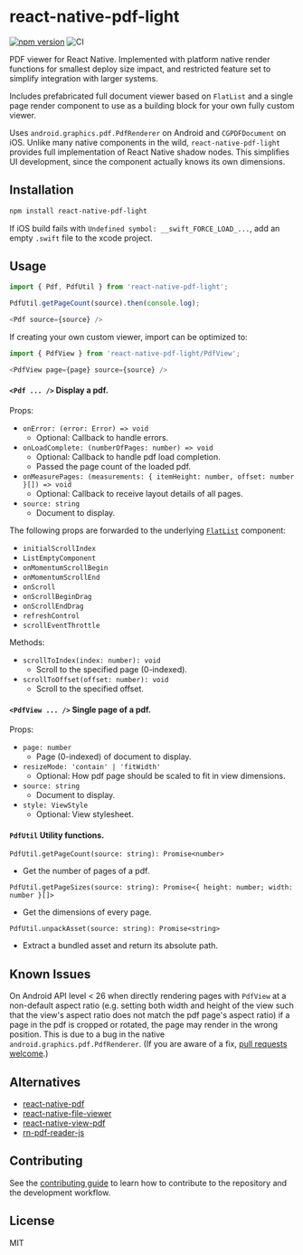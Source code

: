 # react-native-pdf-light

[![npm version](https://badge.fury.io/js/react-native-pdf-light.svg)](https://www.npmjs.com/package/react-native-pdf-light)
![CI](https://github.com/alpha0010/react-native-pdf-viewer/workflows/CI/badge.svg)

PDF viewer for React Native. Implemented with platform native render functions
for smallest deploy size impact, and restricted feature set to simplify
integration with larger systems.

Includes prefabricated full document viewer based on `FlatList` and a single
page render component to use as a building block for your own fully custom
viewer.

Uses `android.graphics.pdf.PdfRenderer` on Android and `CGPDFDocument` on iOS.
Unlike many native components in the wild, `react-native-pdf-light` provides
full implementation of React Native shadow nodes. This simplifies UI
development, since the component actually knows its own dimensions.

## Installation

```sh
npm install react-native-pdf-light
```

If iOS build fails with `Undefined symbol: __swift_FORCE_LOAD_...`, add an
empty `.swift` file to the xcode project.

## Usage

```js
import { Pdf, PdfUtil } from 'react-native-pdf-light';

PdfUtil.getPageCount(source).then(console.log);

<Pdf source={source} />
```

If creating your own custom viewer, import can be optimized to:
```js
import { PdfView } from 'react-native-pdf-light/PdfView';

<PdfView page={page} source={source} />
```

#### `<Pdf ... />` Display a pdf.

Props:
- `onError: (error: Error) => void`
  - Optional: Callback to handle errors.
- `onLoadComplete: (numberOfPages: number) => void`
  - Optional: Callback to handle pdf load completion.
  - Passed the page count of the loaded pdf.
- `onMeasurePages: (measurements: { itemHeight: number, offset: number }[]) => void`
  - Optional: Callback to receive layout details of all pages.
- `source: string`
  - Document to display.

The following props are forwarded to the underlying
[`FlatList`](https://reactnative.dev/docs/flatlist) component:
- `initialScrollIndex`
- `ListEmptyComponent`
- `onMomentumScrollBegin`
- `onMomentumScrollEnd`
- `onScroll`
- `onScrollBeginDrag`
- `onScrollEndDrag`
- `refreshControl`
- `scrollEventThrottle`

Methods:
- `scrollToIndex(index: number): void`
  - Scroll to the specified page (0-indexed).
- `scrollToOffset(offset: number): void`
  - Scroll to the specified offset.

#### `<PdfView ... />` Single page of a pdf.

Props:
- `page: number`
  - Page (0-indexed) of document to display.
- `resizeMode: 'contain' | 'fitWidth'`
  - Optional: How pdf page should be scaled to fit in view dimensions.
- `source: string`
  - Document to display.
- `style: ViewStyle`
  - Optional: View stylesheet.

#### `PdfUtil` Utility functions.

`PdfUtil.getPageCount(source: string): Promise<number>`
- Get the number of pages of a pdf.

`PdfUtil.getPageSizes(source: string): Promise<{ height: number; width: number }[]>`
- Get the dimensions of every page.

`PdfUtil.unpackAsset(source: string): Promise<string>`
- Extract a bundled asset and return its absolute path.

## Known Issues

On Android API level < 26 when directly rendering pages with `PdfView` at a
non-default aspect ratio (e.g. setting both width and height of the view such
that the view's aspect ratio does not match the pdf page's aspect ratio) if
a page in the pdf is cropped or rotated, the page
may render in the wrong position. This is due to a bug in the native
`android.graphics.pdf.PdfRenderer`. (If you are aware of a fix,
[pull requests welcome](https://github.com/alpha0010/react-native-pdf-viewer/pulls).)

## Alternatives

- [react-native-pdf](https://github.com/wonday/react-native-pdf)
- [react-native-file-viewer](https://github.com/vinzscam/react-native-file-viewer)
- [react-native-view-pdf](https://github.com/rumax/react-native-PDFView)
- [rn-pdf-reader-js](https://github.com/xcarpentier/rn-pdf-reader-js)

## Contributing

See the [contributing guide](CONTRIBUTING.md) to learn how to contribute to the repository and the development workflow.

## License

MIT
